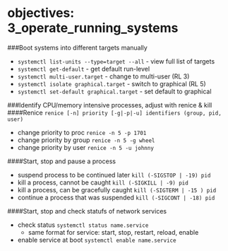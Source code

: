 # objectives: 3_operate_running_systems

###Boot systems into different targets manually
- `systemctl list-units --type=target --all` - view full list of targets 
- `systemctl get-default` - get default run-level 
- `systemctl multi-user.target` - change to multi-user (RL 3) 
- `systemctl isolate graphical.target` - switch to graphical  (RL 5) 
- `systemctl set-default graphical.target` - set default to graphical 

###Identify CPU/memory intensive processes, adjust with renice & kill
####Renice
`renice [-n] priority [-g|-p|-u] identifiers (group, pid, user)`
- change priority to proc `renice -n 5 -p 1701`
- change priority by group `renice -n 5 -g wheel`
- change priority by user `renice -n 5 -u johnny`

####Start, stop and pause a process
- suspend process to be continued later `kill (-SIGSTOP | -19) pid`
- kill a process, cannot be caught `kill (-SIGKILL | -9) pid`
- kill a process, can be gracefully caught `kill (-SIGTERM | -15 ) pid`
- continue a process that was suspended `kill (-SIGCONT | -18) pid`

####Start, stop and check statufs of network services
- check status `systemctl status name.service`
  - same format for service: start, stop, restart, reload, enable
- enable service at boot `systemctl enable name.service`

